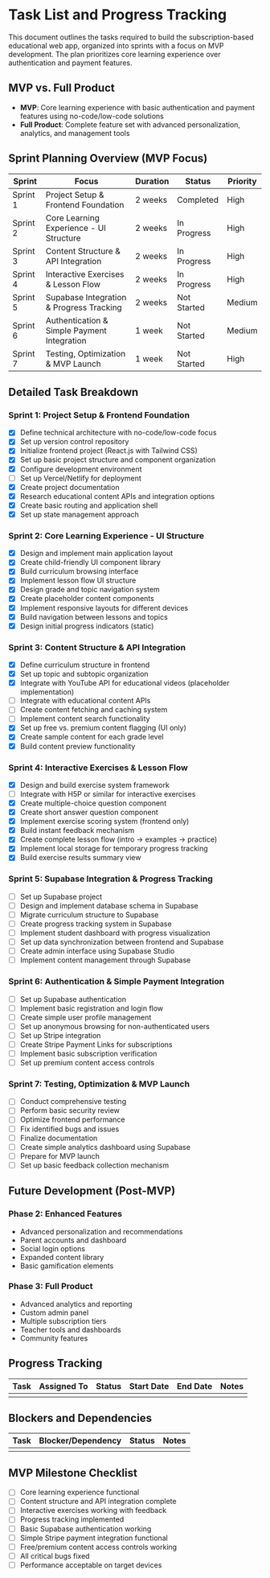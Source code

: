 # Task List and Progress Tracking

This document outlines the tasks required to build the subscription-based educational web app, organized into sprints with a focus on MVP development. The plan prioritizes core learning experience over authentication and payment features.

## MVP vs. Full Product

- **MVP**: Core learning experience with basic authentication and payment features using no-code/low-code solutions
- **Full Product**: Complete feature set with advanced personalization, analytics, and management tools

## Sprint Planning Overview (MVP Focus)

| Sprint | Focus | Duration | Status | Priority |
|--------|-------|----------|--------|----------|
| Sprint 1 | Project Setup & Frontend Foundation | 2 weeks | Completed | High |
| Sprint 2 | Core Learning Experience - UI Structure | 2 weeks | In Progress | High |
| Sprint 3 | Content Structure & API Integration | 2 weeks | In Progress | High |
| Sprint 4 | Interactive Exercises & Lesson Flow | 2 weeks | In Progress | High |
| Sprint 5 | Supabase Integration & Progress Tracking | 2 weeks | Not Started | Medium |
| Sprint 6 | Authentication & Simple Payment Integration | 1 week | Not Started | Medium |
| Sprint 7 | Testing, Optimization & MVP Launch | 1 week | Not Started | High |

## Detailed Task Breakdown

### Sprint 1: Project Setup & Frontend Foundation
- [x] Define technical architecture with no-code/low-code focus
- [x] Set up version control repository
- [x] Initialize frontend project (React.js with Tailwind CSS)
- [x] Set up basic project structure and component organization
- [x] Configure development environment
- [ ] Set up Vercel/Netlify for deployment
- [x] Create project documentation
- [x] Research educational content APIs and integration options
- [x] Create basic routing and application shell
- [x] Set up state management approach

### Sprint 2: Core Learning Experience - UI Structure
- [x] Design and implement main application layout
- [x] Create child-friendly UI component library
- [x] Build curriculum browsing interface
- [x] Implement lesson flow UI structure
- [x] Design grade and topic navigation system
- [x] Create placeholder content components
- [x] Implement responsive layouts for different devices
- [x] Build navigation between lessons and topics
- [x] Design initial progress indicators (static)

### Sprint 3: Content Structure & API Integration
- [x] Define curriculum structure in frontend
- [x] Set up topic and subtopic organization
- [x] Integrate with YouTube API for educational videos (placeholder implementation)
- [ ] Integrate with educational content APIs
- [ ] Create content fetching and caching system
- [ ] Implement content search functionality
- [x] Set up free vs. premium content flagging (UI only)
- [x] Create sample content for each grade level
- [x] Build content preview functionality

### Sprint 4: Interactive Exercises & Lesson Flow
- [x] Design and build exercise system framework
- [ ] Integrate with H5P or similar for interactive exercises
- [x] Create multiple-choice question component
- [x] Create short answer question component
- [x] Implement exercise scoring system (frontend only)
- [x] Build instant feedback mechanism
- [x] Create complete lesson flow (intro → examples → practice)
- [x] Implement local storage for temporary progress tracking
- [x] Build exercise results summary view

### Sprint 5: Supabase Integration & Progress Tracking
- [ ] Set up Supabase project
- [ ] Design and implement database schema in Supabase
- [ ] Migrate curriculum structure to Supabase
- [ ] Create progress tracking system in Supabase
- [ ] Implement student dashboard with progress visualization
- [ ] Set up data synchronization between frontend and Supabase
- [ ] Create admin interface using Supabase Studio
- [ ] Implement content management through Supabase

### Sprint 6: Authentication & Simple Payment Integration
- [ ] Set up Supabase authentication
- [ ] Implement basic registration and login flow
- [ ] Create simple user profile management
- [ ] Set up anonymous browsing for non-authenticated users
- [ ] Set up Stripe integration
- [ ] Create Stripe Payment Links for subscriptions
- [ ] Implement basic subscription verification
- [ ] Set up premium content access controls

### Sprint 7: Testing, Optimization & MVP Launch
- [ ] Conduct comprehensive testing
- [ ] Perform basic security review
- [ ] Optimize frontend performance
- [ ] Fix identified bugs and issues
- [ ] Finalize documentation
- [ ] Create simple analytics dashboard using Supabase
- [ ] Prepare for MVP launch
- [ ] Set up basic feedback collection mechanism

## Future Development (Post-MVP)

### Phase 2: Enhanced Features
- Advanced personalization and recommendations
- Parent accounts and dashboard
- Social login options
- Expanded content library
- Basic gamification elements

### Phase 3: Full Product
- Advanced analytics and reporting
- Custom admin panel
- Multiple subscription tiers
- Teacher tools and dashboards
- Community features

## Progress Tracking

| Task | Assigned To | Status | Start Date | End Date | Notes |
|------|-------------|--------|------------|----------|-------|
| | | | | | |

## Blockers and Dependencies

| Task | Blocker/Dependency | Status | Notes |
|------|-------------------|--------|-------|
| | | | |

## MVP Milestone Checklist

- [ ] Core learning experience functional
- [ ] Content structure and API integration complete
- [ ] Interactive exercises working with feedback
- [ ] Progress tracking implemented
- [ ] Basic Supabase authentication working
- [ ] Simple Stripe payment integration functional
- [ ] Free/premium content access controls working
- [ ] All critical bugs fixed
- [ ] Performance acceptable on target devices
